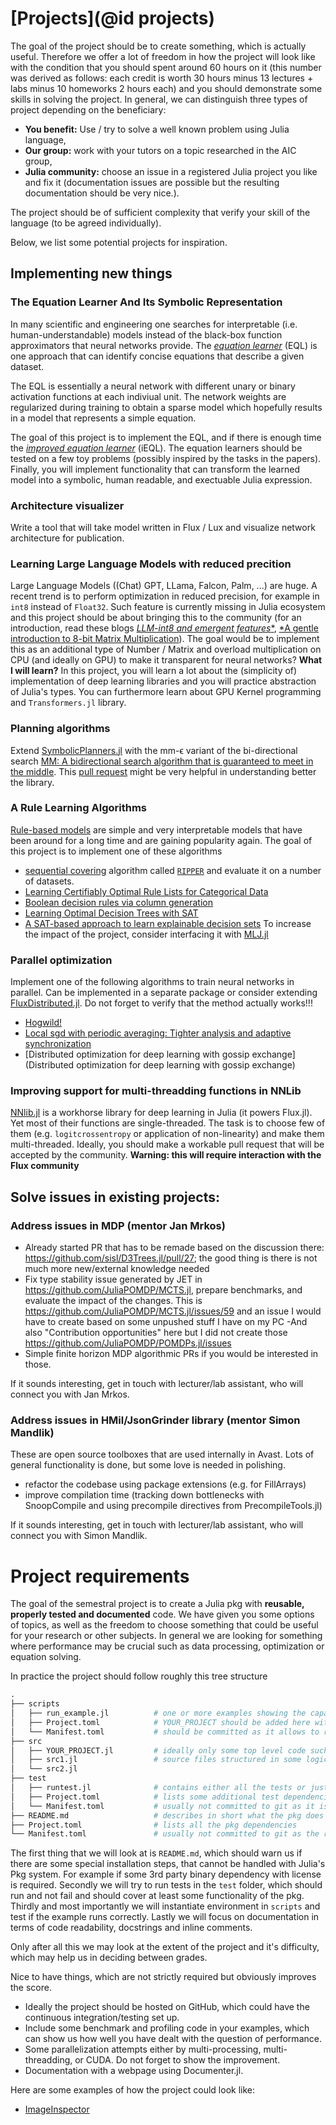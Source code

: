 # [Projects](@id projects)

The goal of the project should be to create something, which is actually useful. Therefore we offer a lot of freedom in how the project will look like with the condition that you should spent around 60 hours on it (this number was derived as follows: each credit is worth 30 hours minus 13 lectures + labs minus 10 homeworks 2 hours each) and you should demonstrate some skills in solving the project. In general, we can distinguish three types of project depending on the beneficiary:
 - **You benefit:** Use / try to solve a well known problem using Julia language,
 - **Our group:** work with your tutors on a topic researched in the AIC group, 
 - **Julia community:** choose an issue in a registered Julia project you like and fix it (documentation issues are possible but the resulting documentation should be very nice.).

The project should be of sufficient complexity that verify your skill of the language (to be agreed individually).

Below, we list some potential projects for inspiration.


## Implementing new things

### The Equation Learner And Its Symbolic Representation

In many scientific and engineering one searches for interpretable (i.e.
human-understandable) models instead of the black-box function approximators
that neural networks provide.
The [*equation learner*](http://proceedings.mlr.press/v80/sahoo18a.html) (EQL)
is one approach that can identify concise equations that describe a given
dataset.

The EQL is essentially a neural network with different unary or binary
activation functions at each indiviual unit. The network weights are
regularized during training to obtain a sparse model which hopefully results in
a model that represents a simple equation.

The goal of this project is to implement the EQL, and if there is enough time
the [*improved equation learner*](https://arxiv.org/abs/2105.06331) (iEQL).
The equation learners should be tested on a few toy problems (possibly inspired
by the tasks in the papers).  Finally, you will implement functionality that
can transform the learned model into a symbolic, human readable, and exectuable
Julia expression.

### Architecture visualizer
Write a tool that will take model written in Flux / Lux and visualize network architecture for publication. 

### Learning Large Language Models with reduced precition
Large Language Models ((Chat) GPT, LLama, Falcon, Palm, ...) are huge. A recent trend is to perform optimization in reduced precision, for example in `int8` instead of `Float32`. Such feature is currently missing in Julia ecosystem and this project should be about bringing this to the community (for an introduction, read these blogs [*LLM-int8 and emergent features**](https://timdettmers.com/2022/08/17/llm-int8-and-emergent-features/), [*A gentle introduction to 8-bit Matrix Multiplication](https://huggingface.co/blog/hf-bitsandbytes-integration)). The goal would be to implement this as an additional type of Number / Matrix and overload multiplication on CPU (and ideally on GPU) to make it transparent for neural networks? **What I will learn?** In this project, you will learn a lot about the (simplicity of) implementation of deep learning libraries and you will practice abstraction of Julia's types. You can furthermore learn about GPU Kernel programming and `Transformers.jl` library.

### Planning algorithms
Extend [SymbolicPlanners.jl](https://github.com/JuliaPlanners/SymbolicPlanners.jl) with the mm-ϵ variant of the bi-directional search [MM: A bidirectional search algorithm that is guaranteed to meet in the middle](https://www.sciencedirect.com/science/article/pii/S0004370217300905). This [pull request](https://github.com/JuliaPlanners/SymbolicPlanners.jl/pull/8) might be very helpful in understanding better the library.

### A Rule Learning Algorithms
[Rule-based models](https://christophm.github.io/interpretable-ml-book/rules.html)
are simple and very interpretable models that have been around for a long time
and are gaining popularity again.
The goal of this project is to implement one of these algorithms
* [sequential covering](https://christophm.github.io/interpretable-ml-book/rules.html#sequential-covering)
algorithm called [`RIPPER`](http://www.cs.utsa.edu/~bylander/cs6243/cohen95ripper.pdf)
and evaluate it on a number of datasets.
* [Learning Certifiably Optimal Rule Lists for Categorical Data](https://arxiv.org/abs/1704.01701)
* [Boolean decision rules via column generation](https://proceedings.neurips.cc/paper/2018/file/743394beff4b1282ba735e5e3723ed74-Paper.pdf)
* [Learning Optimal Decision Trees with SAT](https://proceedings.neurips.cc/paper/2021/file/4e246a381baf2ce038b3b0f82c7d6fb4-Paper.pdf)
* [A SAT-based approach to learn explainable decision sets](www.t-news.cn/Floc2018/FLoC2018-pages/proceedings_paper_441.pdf)
To increase the impact of the project, consider interfacing it with [MLJ.jl](https://alan-turing-institute.github.io/MLJ.jl/dev/)

### Parallel optimization
Implement one of the following algorithms to train neural networks in parallel. Can be implemented in a separate package or consider extending [FluxDistributed.jl](https://github.com/DhairyaLGandhi/FluxDistributed.jl). Do not forget to verify that the method actually works!!!
* [Hogwild!](https://proceedings.neurips.cc/paper/2011/file/218a0aefd1d1a4be65601cc6ddc1520e-Paper.pdf)
* [Local sgd with periodic averaging: Tighter analysis and adaptive synchronization](https://proceedings.neurips.cc/paper/2019/file/c17028c9b6e0c5deaad29665d582284a-Paper.pdf)
* [Distributed optimization for deep learning with gossip exchange](Distributed optimization for deep learning with gossip exchange)

### Improving support for multi-threadding functions in NNLib
[NNlib.jl](https://github.com/FluxML/NNlib.jl) is a workhorse library for deep learning in Julia (it powers Flux.jl). Yet most of their functions are single-threaded. The task is to choose few of them (e.g. `logitcrossentropy` or application of non-linearity) and make them multi-threaded. Ideally, you should make a workable pull request that will be accepted by the community. **Warning: this will require interaction with the Flux community**

## Solve issues in existing projects:

### Address issues in MDP (mentor Jan Mrkos)

- Already started PR that has to be remade based on the discussion there: https://github.com/sisl/D3Trees.jl/pull/27; the good thing is there is not much more new/external knowledge needed
- Fix type stability issue generated by JET in https://github.com/JuliaPOMDP/MCTS.jl, prepare benchmarks, and evaluate the impact of the changes. This is https://github.com/JuliaPOMDP/MCTS.jl/issues/59 and an issue I would have to create based on some unpushed stuff I have on my PC
-And also "Contribution opportunities" here but I did not create those https://github.com/JuliaPOMDP/POMDPs.jl/issues
- Simple finite horizon MDP algorithmic PRs if you would be interested in those.

If it sounds interesting, get in touch with lecturer/lab assistant, who will connect you with Jan Mrkos.

### Address issues in HMil/JsonGrinder library (mentor Simon Mandlik)

These are open source toolboxes that are used internally in Avast. Lots of general functionality is done, but some love is needed in polishing.

- refactor the codebase using package extensions (e.g. for FillArrays)
- improve compilation time (tracking down bottlenecks with SnoopCompile and using precompile directives from PrecompileTools.jl)

If it sounds interesting, get in touch with lecturer/lab assistant, who will connect you with Simon Mandlik.



# Project requirements
The goal of the semestral project is to create a Julia pkg with **reusable, properly tested and documented** code. We have given you some options of topics, as well as the freedom to choose something that could be useful for your research or other subjects. In general we are looking for something where performance may be crucial such as data processing, optimization or equation solving.

In practice the project should follow roughly this tree structure
```julia
.
├── scripts
│	├── run_example.jl			# one or more examples showing the capabilities of the pkg
│	├── Project.toml 			# YOUR_PROJECT should be added here with develop command with rel path
│	└── Manifest.toml 			# should be committed as it allows to reconstruct the environment exactly
├── src
│	├── YOUR_PROJECT.jl 		# ideally only some top level code such as imports and exports, rest of the code included from other files
│	├── src1.jl 				# source files structured in some logical chunks
│	└── src2.jl
├── test
│	├── runtest.jl              # contains either all the tests or just includes them from other files
│	├── Project.toml  			# lists some additional test dependencies
│	└── Manifest.toml   		# usually not committed to git as it is generated on the fly
├── README.md 					# describes in short what the pkg does and how to install pkg (e.g. some external deps) and run the example
├── Project.toml  				# lists all the pkg dependencies
└── Manifest.toml  				# usually not committed to git as the requirements may be to restrictive
```

The first thing that we will look at is `README.md`, which should warn us if there are some special installation steps, that cannot be handled with Julia's Pkg system. For example if some 3rd party binary dependency with license is required. Secondly we will try to run tests in the `test` folder, which should run and not fail and should cover at least some functionality of the pkg. Thirdly and most importantly we will instantiate environment in `scripts` and test if the example runs correctly. Lastly we will focus on documentation in terms of code readability, docstrings and inline comments. 

Only after all this we may look at the extent of the project and it's difficulty, which may help us in deciding between grades. 

Nice to have things, which are not strictly required but obviously improves the score.
- Ideally the project should be hosted on GitHub, which could have the continuous integration/testing set up.
- Include some benchmark and profiling code in your examples, which can show us how well you have dealt with the question of performance.
- Some parallelization attempts either by multi-processing, multi-threadding, or CUDA. Do not forget to show the improvement.
- Documentation with a webpage using Documenter.jl.

Here are some examples of how the project could look like:

- [ImageInspector](https://github.com/JuliaTeachingCTU/ImageInspector.jl)

